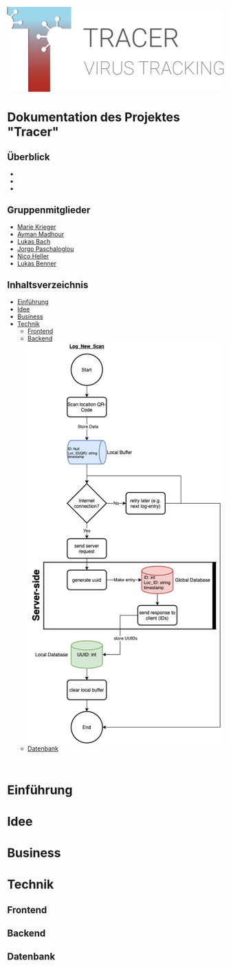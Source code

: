 ![Logo](https://raw.githubusercontent.com/BennerLukas/Tracer/5c2a9aca34dce7fbeb0db8acc52927b57f071b0d/business/data/Icon/Tracer_icon_vertical.svg)


# Dokumentation des Projektes "Tracer"

## Überblick
- 
- 
- 

## Gruppenmitglieder
- [Marie Krieger](https://github.com/mk101101)
- [Ayman Madhour](https://github.com/Madhour)
- [Lukas Bach](https://github.com/lukasbach00)
- [Jorgo Paschaloglou](https://github.com/JorgoPascha)
- [Nico Heller](https://github.com/Pr0lin-cyber)
- [Lukas Benner](https://github.com/BennerLukas)

## Inhaltsverzeichnis

- [Einführung](#Einführung)
- [Idee](#Idee)
- [Business](#Business)
- [Technik](#Technik)
  - [Frontend](#Frontend)
  - [Backend](#Backend)
  ![Flowchart](https://raw.githubusercontent.com/BennerLukas/Tracer/main/server/ressources/flowcharts/1_Log_New_Scan.png)
  - [Datenbank](#Datenbank)

<br>

# Einführung

# Idee

# Business

# Technik

## Frontend

## Backend

## Datenbank